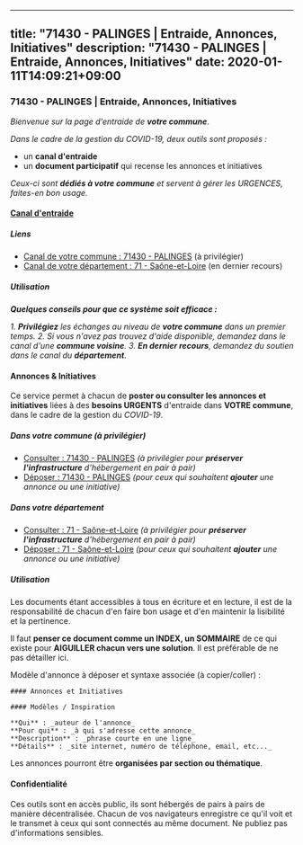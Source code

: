 
---
title: "71430 - PALINGES | Entraide, Annonces, Initiatives"
description: "71430 - PALINGES | Entraide, Annonces, Initiatives"
date: 2020-01-11T14:09:21+09:00
---

### 71430 - PALINGES | Entraide, Annonces, Initiatives

_Bienvenue sur la page d'entraide de **votre commune**_.

_Dans le cadre de la gestion du COVID-19, deux outils sont proposés :_

- un **canal d'entraide**
- un **document participatif** qui recense les annonces et initiatives

_Ceux-ci sont **dédiés à votre commune** et servent à gérer les URGENCES, faites-en bon usage._

#### [Canal d'entraide](https://entraide.stopcoronavirus.tech/#/channel/71430_palinges)

##### Liens

- [Canal de votre commune : 71430 	- PALINGES](https://entraide.stopcoronavirus.tech/#/channel/71430_palinges) (à privilégier)
- [Canal de votre département : 71 	- Saône-et-Loire](https://entraide.stopcoronavirus.tech/#/channel/71_saone-et-loire) (en dernier recours)

##### Utilisation

_**Quelques conseils pour que ce système soit efficace :**_

_1. **Privilégiez** les échanges au niveau de **votre commune** dans un premier temps._
_2. Si vous n'avez pas trouvez d'aide disponible, demandez dans le canal d'une **commune voisine**._
_3. **En dernier recours**, demandez du soutien dans le canal du **département**._

#### Annonces & Initiatives


Ce service permet à chacun de **poster ou consulter les annonces et initiatives** liées à des **besoins
URGENTS** d'entraide dans **VOTRE commune**, dans le cadre de la gestion du _COVID-19_.

##### Dans votre commune (à privilégier)

- [Consulter : 71430 	- PALINGES](https://docs.stopcoronavirus.tech/r/markdown/71430_palinges/4XTTMGn2SKpph19HshFxe1pXfskntGvfzNTfYjXzqpE7fwhfe) _(à privilégier pour **préserver l'infrastructure** d'hébergement en pair à pair)_
- [Déposer : 71430 	- PALINGES](https://docs.stopcoronavirus.tech/w/markdown/71430_palinges/4XTTMGn2SKpph19HshFxe1pXfskntGvfzNTfYjXzqpE7fwhfe-K3TgUA5eG5GRmW513XZnwWNb6j49y4k8uHFgLVLWMNhGA35Pvdz7hw4QPtDvy7xBdgpS81mUWHh697ff7KSrMTXNHNvKXU6FhBZNqP15bbHxBieTvQ4rG3CGvxRCE83vdvVisbu2) _(pour ceux qui souhaitent **ajouter** une annonce ou une initiative)_

##### Dans votre département

- [Consulter : 71 	- Saône-et-Loire](https://docs.stopcoronavirus.tech/r/markdown/71_saone-et-loire/4XTTMFpzneTpkHwGsu1dVxpTh9oELJU2n3f8kDRTX9GvmVpaL) _(à privilégier pour **préserver l'infrastructure** d'hébergement en pair à pair)_
- [Déposer : 71 	- Saône-et-Loire](https://docs.stopcoronavirus.tech/w/markdown/71_saone-et-loire/4XTTMFpzneTpkHwGsu1dVxpTh9oELJU2n3f8kDRTX9GvmVpaL-K3TgUPLReTfgPxiSETFtDp9QbUMLKAewzW6GSyW1tRCEja8UNREajzrB2u2WkUGEWMoE4rVmvmozcimnXo5nKKKtXvtPwVVRgb6dM7FqDvsMftTYvpLiKxYeBNePgGihkmco7tNC) _(pour ceux qui souhaitent **ajouter** une annonce ou une initiative)_


##### Utilisation

Les documents étant accessibles à tous en écriture et en lecture, il est de la
responsabilité de chacun d'en faire bon usage et d'en maintenir la lisibilité
et la pertinence.

Il faut **penser ce document comme un INDEX, un SOMMAIRE** de ce qui existe
pour **AIGUILLER chacun vers une solution**. Il est préférable de ne pas détailler ici.

Modèle d'annonce à déposer et syntaxe associée (à copier/coller) :

    #### Annonces et Initiatives

    #### Modèles / Inspiration

    **Qui** : _auteur de l'annonce_
    **Pour qui** : _à qui s'adresse cette annonce_
    **Description** : _phrase courte en une ligne_
    **Détails** : _site internet, numéro de téléphone, email, etc..._


Les annonces pourront être **organisées par section ou thématique**.

#### Confidentialité

Ces outils sont en accès public, ils sont hébergés de pairs à pairs de manière décentralisée.
Chacun de vos navigateurs enregistre ce qu'il voit et le transmet à ceux qui sont connectés au même document.
Ne publiez pas d'informations sensibles.
